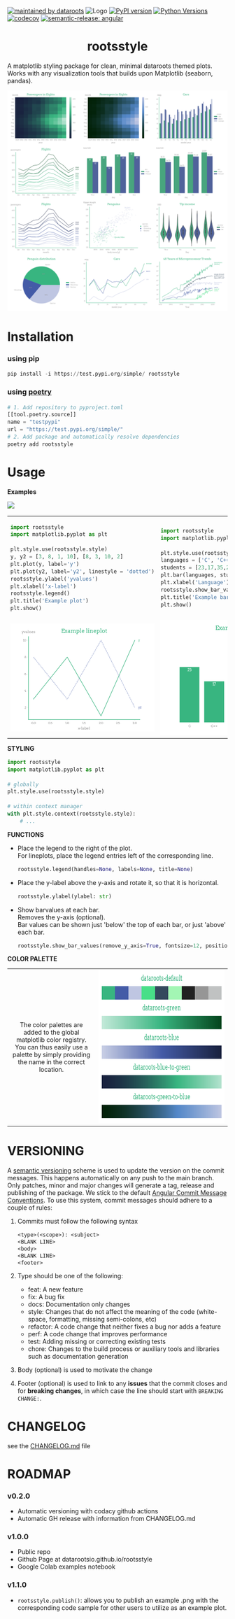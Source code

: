 [![maintained by dataroots](https://img.shields.io/badge/maintained%20by-dataroots-%2300b189)](https://dataroots.io)
 ![](https://media-exp1.licdn.com/dms/image/C4D1BAQFJFecNiY6xNA/company-background_10000/0/1606894615032?e=1628604000&v=beta&t=hNYzs9y3EA-620Ck8ip1QaZc77eXlH1ZUl-E-sLI6wo "Logo")
[![PyPI version](https://badge.fury.io/py/rootsstyle.svg)](https://badge.fury.io/py/rootsstyle)
[![Python Versions](https://img.shields.io/badge/python->=3.7.1,%20<3.11-blue.svg)](https://www.python.org/downloads/)
[![codecov](https://codecov.io/gh/datarootsio/rootsstyle/branch/main/graph/badge.svg?token=4agmmGuhtu)](https://codecov.io/gh/datarootsio/rootsstyle)
[![semantic-release: angular](https://img.shields.io/badge/semantic--release-angular-e10079?logo=semantic-release)](https://github.com/semantic-release/semantic-release)

<div align="center">

# rootsstyle
</div>

A matplotlib styling package for clean, minimal dataroots themed plots. 
Works with any visualization tools that builds upon Matplotlib (seaborn, pandas).

<div align="center">
    <img src="https://raw.githubusercontent.com/datarootsio/rootsstyle/main/images/examples.png?token=AKP7KEHERXOOE7ETW64CLBTBW4TRE">
</div>



# Installation
### using pip
```python
pip install -i https://test.pypi.org/simple/ rootsstyle
```
### using [poetry](https://python-poetry.org/)
```python
# 1. Add repository to pyproject.toml
[[tool.poetry.source]]
name = "testpypi"
url = "https://test.pypi.org/simple/"
# 2. Add package and automatically resolve dependencies
poetry add rootsstyle
```

# Usage
**Examples**

<a href="..." target="_blank" rel="noopener noreferrer"><img src="https://colab.research.google.com/assets/colab-badge.svg"></a>

<table width="100%">
<tr>
<td width="50%"> 

```python
import rootsstyle
import matplotlib.pyplot as plt

plt.style.use(rootsstyle.style)
y, y2 = [3, 8, 1, 10], [8, 3, 10, 2]
plt.plot(y, label='y')
plt.plot(y2, label='y2', linestyle = 'dotted')
rootsstyle.ylabel('yvalues')
plt.xlabel('x-label')
rootsstyle.legend()
plt.title('Example plot')
plt.show()
```

</td>
<td width="50%"> 

```python
import rootsstyle
import matplotlib.pyplot as plt

plt.style.use(rootsstyle.style)
languages = ['C', 'C++', 'Java', 'Python', 'PHP']
students = [23,17,35,29,12]
plt.bar(languages, students)
plt.xlabel('Language')
rootsstyle.show_bar_values()
plt.title('Example barplot')
plt.show()
```
</td>
</tr>
<tr>
<td width="50%"><img src="https://raw.githubusercontent.com/datarootsio/rootsstyle/main/images/example_lineplot.png?token=AKP7KEDRIQGUGZFYRBVPLCTBW5IOE"></td>
<td width="50%"> <img src="https://raw.githubusercontent.com/datarootsio/rootsstyle/main/images/example_barplot.png?token=AKP7KEBPWMM7KWMTAW62SZLBW5IPS"></td>
</tr>
</table>


**STYLING**

```python
import rootsstyle
import matplotlib.pyplot as plt

# globally
plt.style.use(rootsstyle.style)

# within context manager
with plt.style.context(rootsstyle.style):
    # ...
```

**FUNCTIONS**
* Place the legend to the right of the plot.<br>For lineplots, place the legend entries left of the corresponding line.
    ```python 
    rootsstyle.legend(handles=None, labels=None, title=None)
    ```

* Place the y-label above the y-axis and rotate it, so that it is horizontal.
    ```python 
    rootsstyle.ylabel(ylabel: str)
    ```
* Show barvalues at each bar. <br>Removes the y-axis (optional).<br>Bar values can be shown just 'below' the top of each bar, or just 'above' each bar.
    ```python 
    rootsstyle.show_bar_values(remove_y_axis=True, fontsize=12, position="below", fmt="{:.0f}")
    ```

 

**COLOR PALETTE**
<table width="100%">
    <tr>
        <td width="40%" align="center">The color palettes are added to the global matplotlib color registry. You can thus easily use a palette by simply providing the name in the correct location.</td>
        <td width="60%" align="center">
            <img src="https://raw.githubusercontent.com/datarootsio/rootsstyle/main/images/palette.png?token=AKP7KEGUIHVYNEX4ZLD4LHLBW4TSQ" style="height: 350px;">
        </td>
    </tr>
</table>


# VERSIONING

A [semantic versioning](https://semver.org/) scheme is used to update the version on the commit messages. This happens automatically on any push to the main branch. Only patches, minor and major changes will generate a tag, release and publishing of the package. We stick to the default [Angular Commit Message Conventions](https://github.com/angular/angular.js/blob/master/DEVELOPERS.md#-git-commit-guidelines). To use this system, commit messages should adhere to a couple of rules:

1. Commits must follow the following syntax

    ```
    <type>(<scope>): <subject>
    <BLANK LINE>
    <body>
    <BLANK LINE>
    <footer>
    ```

2. Type should be one of the following:
    * feat: A new feature
    * fix: A bug fix
    * docs: Documentation only changes
    * style: Changes that do not affect the meaning of the code (white-space, formatting, missing semi-colons, etc)
    * refactor: A code change that neither fixes a bug nor adds a feature
    * perf: A code change that improves performance
    * test: Adding missing or correcting existing tests
    * chore: Changes to the build process or auxiliary tools and libraries such as documentation generation

3. Body (optional) is used to motivate the change
4. Footer (optional) is used to link to any **issues** that the commit closes and for **breaking changes**, in which case the line should start with `BREAKING CHANGE:`.

# CHANGELOG
see the [CHANGELOG.md](https://github.com/datarootsio/rootsstyle/blob/main/CHANGELOG.md) file

# ROADMAP
### v0.2.0
- Automatic versioning with codacy github actions
- Automatic GH release with information from CHANGELOG.md 

### v1.0.0
- Public repo
- Github Page at datarootsio.github.io/rootsstyle
- Google Colab examples notebook

### v1.1.0
- <code>rootsstyle.publish()</code>: allows you to publish an example .png with the corresponding code sample for other users to utilize as an example plot.
